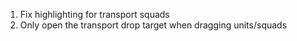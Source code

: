 1. Fix highlighting for transport squads
2. Only open the transport drop target when dragging units/squads